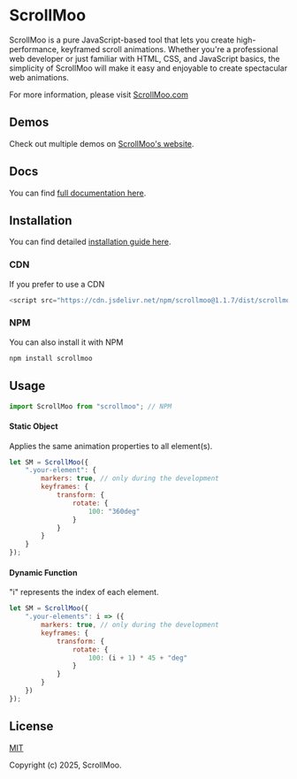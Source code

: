 # ScrollMoo

ScrollMoo is a pure JavaScript-based tool that lets you create high-performance, keyframed scroll animations. Whether you're a professional web developer or just familiar with HTML, CSS, and JavaScript basics, the simplicity of ScrollMoo will make it easy and enjoyable to create spectacular web animations.

For more information, please visit [ScrollMoo.com](https://scrollmoo.com)
## Demos

Check out multiple demos on [ScrollMoo's website](https://scrollmoo.com/demos).

## Docs

You can find [full documentation here](https://scrollmoo.com/docs/).


## Installation
You can find detailed [installation guide here](https://scrollmoo.com/installation).

### CDN
If you prefer to use a CDN

```javascript
<script src="https://cdn.jsdelivr.net/npm/scrollmoo@1.1.7/dist/scrollmoo.min.js"></script>
```

### NPM
You can also install it with NPM

```javascript
npm install scrollmoo
```
    
## Usage
```javascript
import ScrollMoo from "scrollmoo"; // NPM
```

#### Static Object
Applies the same animation properties to all element(s). 

```javascript
let SM = ScrollMoo({
    ".your-element": {
        markers: true, // only during the development
        keyframes: {
            transform: {
                rotate: {
                    100: "360deg"
                }
            }
        }
    }
});
```

#### Dynamic Function
"i" represents the index of each element.

```javascript
let SM = ScrollMoo({
    ".your-elements": i => ({
        markers: true, // only during the development
        keyframes: {
            transform: {
                rotate: {
                    100: (i + 1) * 45 + "deg"
                }
            }
        }
    })
});
```


## License

[MIT](https://choosealicense.com/licenses/mit/)

Copyright (c) 2025, ScrollMoo.
